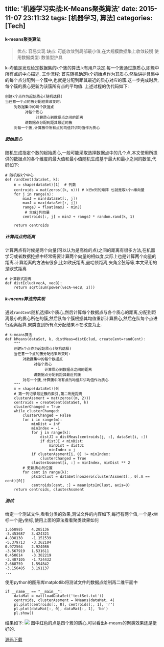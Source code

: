 title: '机器学习实战:K-Means聚类算法'
date: 2015-11-07 23:11:32
tags: [机器学习, 算法]
categories: [Tech]
---
#### k-means聚类算法

> 
> 优点: 容易实现
> 缺点: 可能收敛到局部最小值,在大规模数据集上收敛较慢
> 使用数据类型: 数值型护具

k-均值是发现给定数据集的k个簇的算法.k有用户决定.每一个簇通过旗质心,即簇中所有点的中心描述.
工作流程: 首先随机确定k个初始点作为其质心.然后讲护具集中的每个点分配到一个簇中,也就是分配到距其最近的质心对应的簇.这一步完成时后,每个簇的质心更新为该簇所有点的平均值.
上述过程的伪代码如下:
```
创建k个点作为起始质心(随机选择)
当任意一个点的簇分配结果改变时:
    对数据集中的每个数据点
         对每个质心
              计算质心到数据点之间的距离
         讲数据点分配到距其最近的簇
    对每一个簇,计算簇中所有点的均值幷讲均值作为质心
```

<!--more-->

##### 起始质心
随机生成指定个数的起始质心,一般可能采取选择数据点中的几个点,本文使用所提供的数据点的各个维度的最大值和最小值随机生成基于最大和最小之间的数值,代码如下:
```
# 随机取k个中心
def randCent(dataSet, k):
    n = shape(dataSet)[1]  # 列数
    centroids = mat(zeros((k, n))) # k行n列的矩阵 也就是取k个n维向量
    for j in range(n):
        minJ = min(dataSet[:, j])
        maxJ = max(dataSet[:, j])
        rangeJ = float(maxJ - minJ)
         # 生成j列向量
        centroids[:, j] = minJ + rangeJ * random.rand(k, 1) 

    return centroids
```
##### 计算两点的距离
计算两点有时候是两个向量(可以认为是高维的点)之间的距离有很多方法,在机器学习或者数据挖掘中经常需要计算两个向量的相似度,实际上也是计算两个向量的距离.计算距离的方法有很多,比如欧氏距离,曼哈顿距离,夹角余弦等等,本文采用的是欧式距离
```
# 计算欧式距离
def distEclud(vecA, vecB):
    return sqrt(sum(power(vecA-vecB, 2)))

```
##### k-means算法的实现
通过`randCent`随机选择k个质心,然后计算每个数据点与各个质心的距离,分配到距离最小的质心所在的簇,然后队每个簇根据其均值重新计算质心,然后在队每个点进行距离起算,聚类直到所有点分配结果不在改变为止.
```
# k-means算法
def kMeans(dataSet, k, distMeas=distEclud, createCent=randCent):
    """
    创建k个点作为起始质心(随机选择)
    当任意一个点的簇分配结果改变时:
        对数据集中的每个数据点
             对每个质心
                  计算质心到数据点之间的距离
             讲数据点分配到距其最近的簇
        对每一个簇,计算簇中所有点的均值幷讲均值作为质心
    """
    m = shape(dataSet)[0]
    # 第一列记录最近簇的索引,第二咧是距离
    clusterAssment = mat(zeros((m, 2)))  
    centroids = createCent(dataSet, k)
    clusterChanged = True
    while clusterChanged:
        clusterChanged = False
        for i in range(m):
            minDist = inf
            minIndex = -1
            for j in range(k):
                distJI = distMeas(centroids[j, :], dataSet[i, :])
                if distJI < minDist:
                    minDist = distJI
                    minIndex = j
            if clusterAssment[i, 0] != minIndex:
                clusterChanged = True
            clusterAssment[i, :] = minIndex, minDist ** 2
        # 更新质心的位置
        for cent in range(k):
            ptsInClust = dataSet[nonzero(clusterAssment[:, 0].A == cent)[0]]
            centroids[cent, :] = mean(ptsInClust, axis=0)
    return centroids, clusterAssment
```
##### 测试
给定一个测试文件,看看分类的效果,测试文件的内容如下,每行有两个值,一个是x坐标一个是y坐标,使用上面的算法看看聚类效果如何
```
1.658985	4.285136
-3.453687	3.424321
4.838138	-1.151539
-5.379713	-3.362104
0.972564	2.924086
-3.567919	1.531611
0.450614	-3.302219
-3.487105	-1.724432
2.668759	1.594842
-3.156485	3.191137
...
```
使用python的图形库matplotlib将测试文件的数据点绘制再二维平面中
```
if __name__ == "__main__":
    dataMat = mat(loadDataSet('testSet.txt'))
    centroids, clusterAssment = kMeans(dataMat, 4)
    pl.plot(centroids[:, 0], centroids[:, 1], 'r')
    pl.plot(dataMat[:, 0], dataMat[:, 1], 'bo')
    pl.show()
```
结果如下:
![](http://7sbpmg.com1.z0.glb.clouddn.com/img_figure_1.png)
图中红色的点是四个簇的质心,可以看出k-means的聚类效果还是挺好的.

[源码下载](https://github.com/KDF5000/MLPractice/tree/master/ch10)